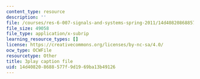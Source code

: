```yaml
---
content_type: resource
description: ''
file: /courses/res-6-007-signals-and-systems-spring-2011/14d408208688577f9d1969ba13b49126_6xaaeop7gJ8.vtt
file_size: 49058
file_type: application/x-subrip
learning_resource_types: []
license: https://creativecommons.org/licenses/by-nc-sa/4.0/
ocw_type: OCWFile
resourcetype: Other
title: 3play caption file
uid: 14d40820-8688-577f-9d19-69ba13b49126
---
```

